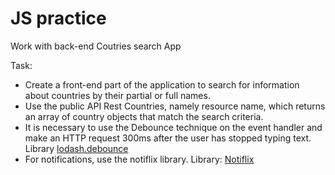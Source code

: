 # JS practice

Work with back-end Coutries search App

Task:

- Create a front-end part of the application to search for information about countries by their
  partial or full names.
- Use the public API Rest Countries, namely resource name, which returns an array of country objects
  that match the search criteria.
- It is necessary to use the Debounce technique on the event handler and make an HTTP request 300ms
  after the user has stopped typing text. Library
  [lodash.debounce](https://www.npmjs.com/package/lodash.debounce)
- For notifications, use the notiflix library. Library:
  [Notiflix](https://github.com/notiflix/Notiflix#readme)
